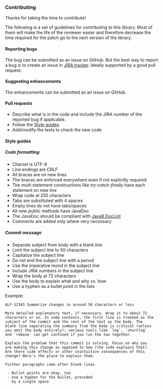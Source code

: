 ### Contributing
Thanks for taking the time to contribute!

The following is a set of guidelines for contributing to this library. Most of them will make the life of the reviewer easier and therefore decrease the time required for the patch go to the next version of the library.

#### Reporting bugs
The bug can be submitted as an issue on GitHub. But the best way to report a bug is to create an issue in [JIRA tracker](https://issues.alfresco.com). Ideally supported by a good pull request.

#### Suggesting enhancements
The enhancements can be submitted as an issue on GitHub.

#### Pull requests
* Describe what is in the code and include the JIRA number of the reported bug if applicable.
* Follow the [Style guides](#style-guides)
* Add/modify the tests to check the new code

#### Style guides

##### Code formatting
* Charset is UTF-8
* Line endings are CRLF
* All braces are on new lines
* The braces are enforced everywhere even if not explicitly required
* The multi statement constructions like *try-catch-finally* have each statement on new line 
* Wrap code at 255 characters
* Tabs are substituted with 4 spaces
* Empty lines do not have tabs/spaces
* All new public methods have JavaDoc
* The JavaDoc should be compliant with [Java8 DocLint](http://openjdk.java.net/jeps/172)
* Comments are added only where very necessary

##### Commit message
* Separate subject from body with a blank line
* Limit the subject line to 50 characters
* Capitalize the subject line
* Do not end the subject line with a period
* Use the imperative mood in the subject line
* Include JIRA numbers in the subject line
* Wrap the body at 72 characters
* Use the body to explain what and why vs. how
* Use a hyphen as a bullet point in the lists

Example:
~~~
ALF-12345 Summarize changes in around 50 characters or less

More detailed explanatory text, if necessary. Wrap it to about 72
characters or so. In some contexts, the first line is treated as the
subject of the commit and the rest of the text as the body. The
blank line separating the summary from the body is critical (unless
you omit the body entirely); various tools like `log`, `shortlog`
and `rebase` can get confused if you run the two together.

Explain the problem that this commit is solving. Focus on why you
are making this change as opposed to how (the code explains that).
Are there side effects or other unintuitive consequences of this
change? Here's the place to explain them.

Further paragraphs come after blank lines.

 - Bullet points are okay, too
 - Use a hyphen for the bullet, preceded
   by a single space
~~~